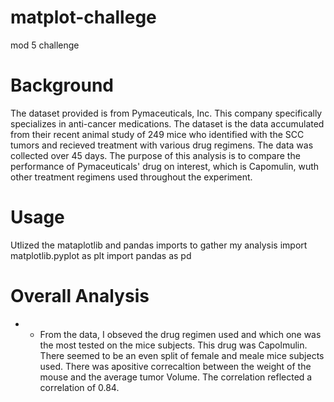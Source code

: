 # matplot-challege
mod 5 challenge

# Background
The dataset provided is from Pymaceuticals, Inc. This company specifically specializes in anti-cancer medications. The dataset is the data accumulated from their recent animal study of 249 mice who identified with the SCC tumors and recieved treatment with various drug regimens. The data was collected over 45 days. 
The purpose of this analysis is to compare the performance of Pymaceuticals' drug on interest, which is Capomulin, wuth other treatment regimens used throughout the experiment. 

# Usage
Utlized the mataplotlib and pandas imports to gather my analysis 
    import matplotlib.pyplot as plt
    import pandas as pd

# Overall Analysis

- - From the data, I obseved the drug regimen used and which one was the most tested on the mice subjects. This drug was Capolmulin. There seemed to be an even split of female and meale mice subjects used. There was apositive correcaltion between the weight of the mouse and the average tumor Volume. The correlation reflected a correlation of 0.84.

